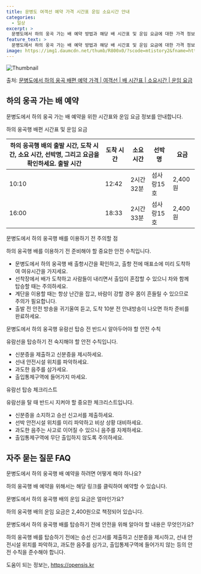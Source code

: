 ```yaml
---
title: 문병도 여객선 예약 가격 시간표 운임 소요시간 안내
categories:
  - 일상
excerpt: >
  문병도에서 하의 웅곡 가는 배 예약 방법과 해당 배 시간표 및 운임 요금에 대한 가격 정보를 안내 드리겠습니다. 안전하고 재밋는 하의 웅곡행 여행을 위해 아래 정보 참고하시기 바랍니다. 하의 웅곡행 배편 예약하기 👈 클릭문병도에서 하의 웅곡행 배 시간표출발 시간도착 시간소요 시간선박명요금10:1012:422시간 32분섬사랑15호2,400원16:0018:332시간 33분섬사랑15호2,400원하의 웅곡행 배편 예약하기 👈 클릭문병도에서 하의 웅곡행 여객선 탑승 시 이용수칙문병도에서 하의 웅곡행 배를 이용하기 전에 반드시 숙지해야 할 안전 수칙을 알아보겠습니다. 중요한 내용 1) 문병도에서 하의 웅곡행 배 출항시간을 확인하고, 출항 전에 매표소에 미리 도착하여 여유시간을 가지세요. 2) 선착장에서 배가 도착하..
feature_text: >
  문병도에서 하의 웅곡 가는 배 예약 방법과 해당 배 시간표 및 운임 요금에 대한 가격 정보를 안내 드리겠습니다. 안전하고 재밋는 하의 웅곡행 여행을 위해 아래 정보 참고하시기 바랍니다. 하의 웅곡행 배편 예약하기 👈 클릭문병도에서 하의 웅곡행 배 시간표출발 시간도착 시간소요 시간선박명요금10:1012:422시간 32분섬사랑15호2,400원16:0018:332시간 33분섬사랑15호2,400원하의 웅곡행 배편 예약하기 👈 클릭문병도에서 하의 웅곡행 여객선 탑승 시 이용수칙문병도에서 하의 웅곡행 배를 이용하기 전에 반드시 숙지해야 할 안전 수칙을 알아보겠습니다. 중요한 내용 1) 문병도에서 하의 웅곡행 배 출항시간을 확인하고, 출항 전에 매표소에 미리 도착하여 여유시간을 가지세요. 2) 선착장에서 배가 도착하..
image: https://img1.daumcdn.net/thumb/R800x0/?scode=mtistory2&fname=https%3A%2F%2Fblog.kakaocdn.net%2Fdn%2FBSsR0%2FbtsHDAqT6PG%2FE0JcvdlwQ5PP9bFpd5HIDk%2Fimg.webp
---
```


![Thumbnail](https://img1.daumcdn.net/thumb/R800x0/?scode=mtistory2&fname=https%3A%2F%2Fblog.kakaocdn.net%2Fdn%2FBSsR0%2FbtsHDAqT6PG%2FE0JcvdlwQ5PP9bFpd5HIDk%2Fimg.webp)

<p>출처: <a href="https://opensis.kr/entry/%EB%AC%B8%EB%B3%91%EB%8F%84%EC%97%90%EC%84%9C-%ED%95%98%EC%9D%98-%EC%9B%85%EA%B3%A1-%EB%B0%B0%ED%8E%B8-%EC%98%88%EC%95%BD-%EA%B0%80%EA%B2%A9-%EC%97%AC%EA%B0%9D%EC%84%A0-%EB%B0%B0-%EC%8B%9C%EA%B0%84%ED%91%9C-%EC%86%8C%EC%9A%94%EC%8B%9C%EA%B0%84-%EC%9A%B4%EC%9E%84-%EC%9A%94%EA%B8%88" rel="dofollow">문병도에서 하의 웅곡 배편 예약 가격 | 여객선 | 배 시간표 | 소요시간 | 운임 요금</a> </p>

## 하의 웅곡 가는 배 예약

문병도에서 하의 웅곡 가는 배 예약을 위한 시간표와 운임 요금 정보를 안내합니다.

하의 웅곡행 배편 시간표 및 운임 요금

하의 웅곡행 배의 출발 시간, 도착 시간, 소요 시간, 선박명, 그리고 요금을 확인하세요.  **출발 시간** | **도착 시간** | **소요 시간** | **선박명** | **요금**  
---|---|---|---|---  
10:10 | 12:42 | 2시간 32분 | 섬사랑15호 | 2,400원  
16:00 | 18:33 | 2시간 33분 | 섬사랑15호 | 2,400원  
  
문병도에서 하의 웅곡행 배를 이용하기 전 주의할 점

하의 웅곡행 배를 이용하기 전 준비해야 할 중요한 안전 수칙입니다.

  * 문병도에서 하의 웅곡행 배 출항시간을 확인하고, 출항 전에 매표소에 미리 도착하여 여유시간을 가지세요.
  * 선착장에서 배가 도착하고 사람들이 내리면서 출입이 혼잡할 수 있으니 차와 함께 탑승할 때는 주의하세요.
  * 계단을 이용할 때는 항상 난간을 잡고, 바람이 강할 경우 몸이 흔들릴 수 있으므로 주의가 필요합니다.
  * 출발 전 안전 방송을 귀기울여 듣고, 도착 10분 전 안내방송이 나오면 하차 준비를 완료하세요.

문병도에서 하의 웅곡행 유람선 탑승 전 반드시 알아두어야 할 안전 수칙

유람선을 탑승하기 전 숙지해야 할 안전 수칙입니다.

  * 신분증을 제출하고 신분증을 제시하세요.
  * 선내 안전시설 위치를 파악하세요.
  * 과도한 음주를 삼가세요.
  * 출입통제구역에 들어가지 마세요.

유람선 탑승 체크리스트

유람선을 탈 때 반드시 지켜야 할 중요한 체크리스트입니다.

  * 신분증을 소지하고 승선 신고서를 제출하세요.
  * 선박 안전시설 위치를 미리 파악하고 비상 상황 대비하세요.
  * 과도한 음주는 사고로 이어질 수 있으니 음주를 자제하세요.
  * 출입통제구역에 무단 출입하지 않도록 주의하세요.

## 자주 묻는 질문 FAQ

문병도에서 하의 웅곡행 배 예약을 하려면 어떻게 해야 하나요?

하의 웅곡행 배 예약을 위해서는 해당 링크를 클릭하여 예약할 수 있습니다.

문병도에서 하의 웅곡행 배의 운임 요금은 얼마인가요?

하의 웅곡행 배의 운임 요금은 2,400원으로 책정되어 있습니다.

문병도에서 하의 웅곡행 배를 탑승하기 전에 안전을 위해 알아야 할 내용은 무엇인가요?

하의 웅곡행 배를 탑승하기 전에는 승선 신고서를 제출하고 신분증을 제시하고, 선내 안전시설 위치를 파악하고, 과도한 음주를 삼가고,
출입통제구역에 들어가지 않는 등의 안전 수칙을 준수해야 합니다.

 

도움이 되는 정보는, <a href="https://opensis.kr" rel="dofollow">https://opensis.kr</a>


